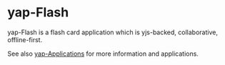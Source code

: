 # yap-Flash

yap-Flash is a flash card application which is yjs-backed, collaborative, offline-first.

See also [yap-Applications](/twitwi/yap-applications) for more information and applications.
